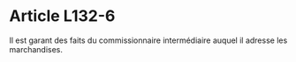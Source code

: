 # Article L132-6

Il est garant des faits du commissionnaire intermédiaire auquel il adresse les marchandises.
